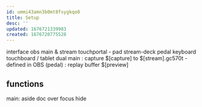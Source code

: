 ```yaml
---
id: ummi43amn3b0mt8fsygkqo8
title: Setup
desc: ''
updated: 1676721339903
created: 1676720775528
---
```


interface
  obs main & stream
  touchportal - pad
  stream-deck pedal
  keyboard
  touchboard / tablet
dual
  main
    : capture $[capture] to $[stream].gc570t
      - defined in OBS (pedal)
    : replay buffer $[preview]

## functions
main:
  aside
  doc
  over
  focus
  hide